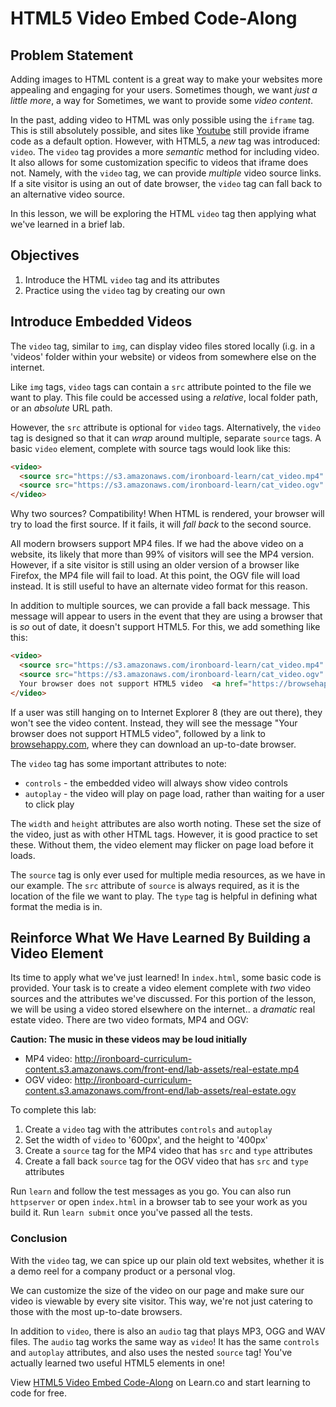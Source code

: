 # HTML5 Video Embed Code-Along

## Problem Statement

Adding images to HTML content is a great way to make your websites more
appealing and engaging for your users. Sometimes though, we want _just a little
more_, a way for   Sometimes, we want to provide some _video content_.

In the past, adding video to HTML was only possible using the `iframe` tag. This
is still absolutely possible, and sites like [Youtube](youtube.com) still
provide iframe code as a default option. However, with HTML5, a _new_ tag was
introduced: `video`.  The `video` tag provides a more _semantic_ method for
including video. It also allows for some customization specific to videos that
iframe does not.  Namely, with the `video` tag, we can provide _multiple_ video
source links. If a site visitor is using an out of date browser, the `video` tag
can fall back to an alternative video source.

In this lesson, we will be exploring the HTML `video` tag then applying what
we've learned in a brief lab.

## Objectives

1. Introduce the HTML `video` tag and its attributes
2. Practice using the `video` tag by creating our own

## Introduce Embedded Videos

The `video` tag, similar to `img`, can display video files stored locally (i.g.
in a 'videos' folder within your website) or videos from somewhere else on the
internet.  

Like `img` tags, `video` tags can contain a `src` attribute pointed to the file
we want to play.  This file could be accessed using a _relative_, local folder
path, or an _absolute_ URL path.

However, the `src` attribute is optional for `video` tags. Alternatively, the
`video` tag is designed so that it can _wrap_ around multiple, separate `source`
tags. A basic `video` element, complete with source tags would look like this:

```html
<video>
  <source src="https://s3.amazonaws.com/ironboard-learn/cat_video.mp4" type="video/mp4">
  <source src="https://s3.amazonaws.com/ironboard-learn/cat_video.ogv" type="video/ogg">
</video>
```

Why two sources? Compatibility! When HTML is rendered, your browser will try to
load the first source.  If it fails, it will _fall back_ to the second source.

All modern browsers support MP4 files. If we had the above video on a website,
its likely that more than 99% of visitors will see the MP4 version. However, if
a site visitor is still using an older version of a browser like Firefox, the
MP4 file will fail to load. At this point, the OGV file will load instead. It is
still useful to have an alternate video format for this reason.

In addition to multiple sources, we can provide a fall back message. This
message will appear to users in the event that they are using a browser that is
_so_ out of date, it doesn't support HTML5.  For this, we add something like
this:

```html
<video>
  <source src="https://s3.amazonaws.com/ironboard-learn/cat_video.mp4" type="video/mp4">
  <source src="https://s3.amazonaws.com/ironboard-learn/cat_video.ogv" type="video/ogg">
  Your browser does not support HTML5 video  <a href="https://browsehappy.com/" target="_blank">Please upgrade your browser</a>
</video>
```

If a user was still hanging on to Internet Explorer 8 (they are out there),
they won't see the video content. Instead, they will see the message "Your browser does not
support HTML5 video", followed by a link to [browsehappy.com](browsehappy.com),
where they can download an up-to-date browser.

The `video` tag has some important attributes to note:

* `controls` - the embedded video will always show video controls
* `autoplay` - the video will play on page load, rather than waiting for a user to click play

The `width` and `height` attributes are also worth noting. These set the size of
the video, just as with other HTML tags.  However, it is good practice to set
these. Without them, the video element may flicker on page load before it loads.

The `source` tag is only ever used for multiple media resources, as we have in
our example.  The `src` attribute of `source` is always required, as it is the location of
the file we want to play.  The `type` tag is helpful in defining what format the
media is in.

## Reinforce What We Have Learned By Building a Video Element

Its time to apply what we've just learned! In `index.html`, some basic code is
provided.  Your task is to create a video element complete with _two_ video
sources and the attributes we've discussed. For this portion of the lesson, we
will be using a video stored elsewhere on the internet.. a _dramatic_ real
estate video. There are two video formats, MP4 and OGV:

**Caution: The music in these videos may be loud initially**

* MP4 video: http://ironboard-curriculum-content.s3.amazonaws.com/front-end/lab-assets/real-estate.mp4
* OGV video: http://ironboard-curriculum-content.s3.amazonaws.com/front-end/lab-assets/real-estate.ogv

To complete this lab:

1. Create a `video` tag with the attributes `controls` and `autoplay`
2. Set the width of `video` to '600px', and the height to '400px'
2. Create a `source` tag for the MP4 video that has `src` and `type` attributes
3. Create a fall back `source` tag for the OGV video that has `src` and `type` attributes

Run `learn` and follow the test messages as you go.  You can also run
`httpserver` or open `index.html` in a browser tab to see your work as you build
it. Run `learn submit` once you've passed all the tests.

### Conclusion

With the `video` tag, we can spice up our plain old text websites, whether it is
a demo reel for a company product or a personal vlog.

We can customize the size of the video on our page and make sure our
video is viewable by every site visitor. This way, we're not just catering to
those with the most up-to-date browsers.

In addition to `video`, there is also an `audio` tag that plays MP3, OGG and WAV
files.  The `audio` tag works the same way as `video`! It has the same `controls`
and `autoplay` attributes, and also uses the nested `source` tag! You've actually
learned two useful HTML5 elements in one!


<p data-visibility='hidden'>View <a
href='https://learn.co/lessons/html5-video-embed-code-along' title='HTML5 Video
Embed Code-Along'>HTML5 Video Embed Code-Along</a> on Learn.co and start
learning to code for free.</p>
